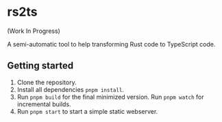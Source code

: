 # rs2ts

(Work In Progress)

A semi-automatic tool to help transforming Rust code to TypeScript code.

## Getting started
1. Clone the repository.
2. Install all dependencies `pnpm install`.
3. Run `pnpm build` for the final minimized version. Run `pnpm watch` for incremental builds.
4. Run `pnpm start` to start a simple static webserver.